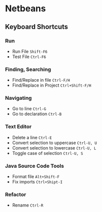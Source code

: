 # Netbeans

## Keyboard Shortcuts

### Run

- Run File `Shift-F6`
- Test File `Ctrl-F6`

### Finding, Searching

- Find/Replace in file `Ctrl-F/H`
- Find/Replace in Project `Ctrl+Shift-F/H`

### Navigating

- Go to line `Ctrl-G`
- Go to declaration `Ctrl-B`

### Text Editor

- Delete a line `Ctrl-E`
- Convert selection to uppercase `Ctrl-U, U`
- Convert selection to lowercase `Ctrl-U, L`
- Toggle case of selection `Ctrl-U, S`

### Java Source Code Tools

- Format file `Alt+Shift-F`
- Fix imports `Ctrl+Shipt-I`

### Refactor

- Rename `Ctrl-R`
